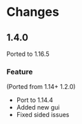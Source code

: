 # Changes

## 1.4.0

Ported to 1.16.5

### Feature

(Ported from 1.14+ 1.2.0)

- Port to 1.14.4
- Added new gui
- Fixed sided issues
